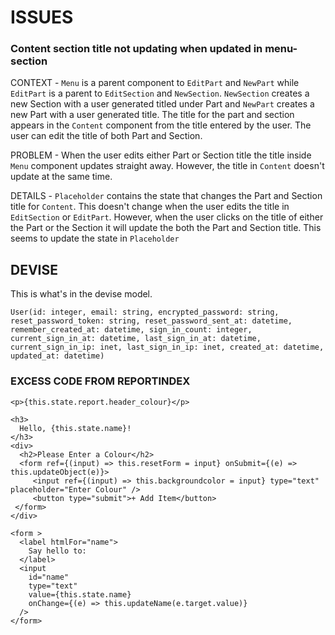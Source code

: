 # ISSUES

### Content section title not updating when updated in menu-section

CONTEXT - `Menu` is a parent component to `EditPart` and `NewPart` while `EditPart` is a parent to `EditSection` and `NewSection`. `NewSection` creates a new Section with a user generated titled under Part and `NewPart` creates a new Part with a user generated title. The title for the part and section appears in the `Content` component from the title entered by the user. The user can edit the title of both Part and Section.

PROBLEM - When the user edits either Part or Section title the title inside `Menu` component updates straight away. However, the title in `Content` doesn't update at the same time.

DETAILS - `Placeholder` contains the state that changes the Part and Section title for `Content`. This doesn't change when the user edits the title in `EditSection` or `EditPart`. However, when the user clicks on the title of either the Part or the Section it will update the both the Part and Section title. This seems to update the state in `Placeholder`
## DEVISE

This is what's in the devise model.

```
User(id: integer, email: string, encrypted_password: string, reset_password_token: string, reset_password_sent_at: datetime, remember_created_at: datetime, sign_in_count: integer, current_sign_in_at: datetime, last_sign_in_at: datetime, current_sign_in_ip: inet, last_sign_in_ip: inet, created_at: datetime, updated_at: datetime)
```


### EXCESS CODE FROM REPORTINDEX

```
<p>{this.state.report.header_colour}</p>

<h3>
  Hello, {this.state.name}!
</h3>
<div>
  <h2>Please Enter a Colour</h2>
  <form ref={(input) => this.resetForm = input} onSubmit={(e) => this.updateObject(e)}>
     <input ref={(input) => this.backgroundcolor = input} type="text" placeholder="Enter Colour" />
     <button type="submit">+ Add Item</button>
 </form>
</div>

<form >
  <label htmlFor="name">
    Say hello to:
  </label>
  <input
    id="name"
    type="text"
    value={this.state.name}
    onChange={(e) => this.updateName(e.target.value)}
  />
</form>
```
